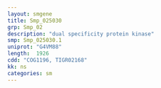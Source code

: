 ```yaml
---
layout: smgene
title: Smp_025030
grp: Smp_02
description: "dual specificity protein kinase"
smp: Smp_025030.1
uniprot: "G4VM88"
length:  1926
cdd: "COG1196, TIGR02168"
kk: ns
categories: sm
---
```

